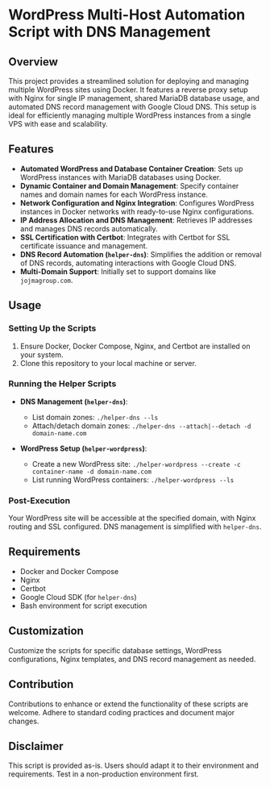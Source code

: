 # WordPress Multi-Host Automation Script with DNS Management

## Overview
This project provides a streamlined solution for deploying and managing multiple WordPress sites using Docker. It features a reverse proxy setup with Nginx for single IP management, shared MariaDB database usage, and automated DNS record management with Google Cloud DNS. This setup is ideal for efficiently managing multiple WordPress instances from a single VPS with ease and scalability.

## Features
- **Automated WordPress and Database Container Creation**: Sets up WordPress instances with MariaDB databases using Docker.
- **Dynamic Container and Domain Management**: Specify container names and domain names for each WordPress instance.
- **Network Configuration and Nginx Integration**: Configures WordPress instances in Docker networks with ready-to-use Nginx configurations.
- **IP Address Allocation and DNS Management**: Retrieves IP addresses and manages DNS records automatically.
- **SSL Certification with Certbot**: Integrates with Certbot for SSL certificate issuance and management.
- **DNS Record Automation (`helper-dns`)**: Simplifies the addition or removal of DNS records, automating interactions with Google Cloud DNS.
- **Multi-Domain Support**: Initially set to support domains like `jojmagroup.com`.

## Usage

### Setting Up the Scripts
1. Ensure Docker, Docker Compose, Nginx, and Certbot are installed on your system.
2. Clone this repository to your local machine or server.

### Running the Helper Scripts
- **DNS Management (`helper-dns`)**:
  - List domain zones: `./helper-dns --ls`
  - Attach/detach domain zones: `./helper-dns --attach|--detach -d domain-name.com`

- **WordPress Setup (`helper-wordpress`)**:
  - Create a new WordPress site: `./helper-wordpress --create -c container-name -d domain-name.com`
  - List running WordPress containers: `./helper-wordpress --ls`

### Post-Execution
Your WordPress site will be accessible at the specified domain, with Nginx routing and SSL configured. DNS management is simplified with `helper-dns`.

## Requirements
- Docker and Docker Compose
- Nginx
- Certbot
- Google Cloud SDK (for `helper-dns`)
- Bash environment for script execution

## Customization
Customize the scripts for specific database settings, WordPress configurations, Nginx templates, and DNS record management as needed.

## Contribution
Contributions to enhance or extend the functionality of these scripts are welcome. Adhere to standard coding practices and document major changes.

## Disclaimer
This script is provided as-is. Users should adapt it to their environment and requirements. Test in a non-production environment first.
